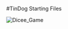  #TinDog Starting Files

 ![Dicee_Game](https://github.com/DurmusFurkanOzkan/TindogProject/blob/main/Tindog_Gif.gif)
